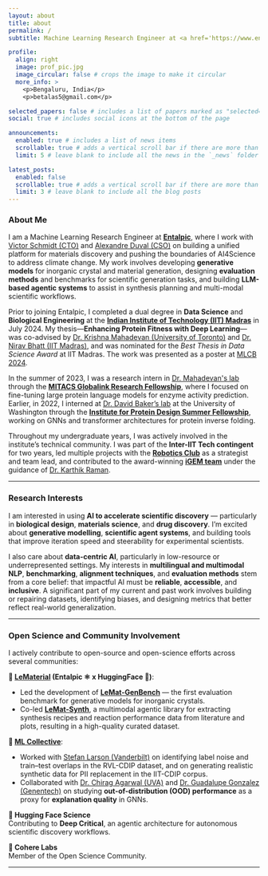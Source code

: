 ```yaml
---
layout: about
title: about
permalink: /
subtitle: Machine Learning Research Engineer at <a href='https://www.entalpic.ai/'>Entalpic</a>

profile:
  align: right
  image: prof_pic.jpg
  image_circular: false # crops the image to make it circular
  more_info: >
    <p>Bengaluru, India</p>
    <p>betalas5@gmail.com</p>

selected_papers: false # includes a list of papers marked as "selected={true}"
social: true # includes social icons at the bottom of the page

announcements:
  enabled: true # includes a list of news items
  scrollable: true # adds a vertical scroll bar if there are more than 3 news items
  limit: 5 # leave blank to include all the news in the `_news` folder

latest_posts:
  enabled: false
  scrollable: true # adds a vertical scroll bar if there are more than 3 new posts items
  limit: 3 # leave blank to include all the blog posts
---
```


### About Me

I am a Machine Learning Research Engineer at [**Entalpic**](https://entalpic.ai/), where I work with [Victor Schmidt (CTO)](https://vict0rs.ch/) and [Alexandre Duval (CSO)](https://alexduvalinho.github.io/) on building a unified platform for materials discovery and pushing the boundaries of AI4Science to address climate change. My work involves developing **generative models** for inorganic crystal and material generation, designing **evaluation methods** and benchmarks for scientific generation tasks, and building **LLM-based agentic systems** to assist in synthesis planning and multi-modal scientific workflows.

Prior to joining Entalpic, I completed a dual degree in **Data Science** and **Biological Engineering** at the [**Indian Institute of Technology (IIT) Madras**](https://www.iitm.ac.in/) in July 2024. My thesis—**Enhancing Protein Fitness with Deep Learning**—was co-advised by [Dr. Krishna Mahadevan (University of Toronto)](https://chem-eng.utoronto.ca/faculty-staff/faculty-members/radhakrishnan-mahadevan/) and [Dr. Nirav Bhatt (IIT Madras)](https://biotech.iitm.ac.in/innerfaculty.php?fname=Nirav%20P%20Bhatt), and was nominated for the _Best Thesis in Data Science Award_ at IIT Madras. The work was presented as a poster at [MLCB 2024](https://sites.google.com/cs.washington.edu/mlcb2024/).

In the summer of 2023, I was a research intern in [Dr. Mahadevan's lab](https://lmse.utoronto.ca/) through the [**MITACS Globalink Research Fellowship**](https://www.mitacs.ca/our-programs/globalink-research-internship-students/), where I focused on fine-tuning large protein language models for enzyme activity prediction. Earlier, in 2022, I interned at [Dr. David Baker’s lab](https://www.bakerlab.org/) at the University of Washington through the [**Institute for Protein Design Summer Fellowship**](https://www.ipd.uw.edu/undergraduate-research/), working on GNNs and transformer architectures for protein inverse folding.

Throughout my undergraduate years, I was actively involved in the institute’s technical community. I was part of the **Inter-IIT Tech contingent** for two years, led multiple projects with the [**Robotics Club**](https://cfi.iitm.ac.in/clubs/ibot-club) as a strategist and team lead, and contributed to the award-winning [**iGEM team**](https://cfi.iitm.ac.in/competition-teams/igem) under the guidance of [Dr. Karthik Raman](https://ramanlab.github.io/people/karthik-raman/).

---

### Research Interests

I am interested in using **AI to accelerate scientific discovery** — particularly in **biological design**, **materials science**, and **drug discovery**. I’m excited about **generative modelling**, **scientific agent systems**, and building tools that improve iteration speed and steerability for experimental scientists.

I also care about **data-centric AI**, particularly in low-resource or underrepresented settings. My interests in **multilingual and multimodal NLP**, **benchmarking**, **alignment techniques**, and **evaluation methods** stem from a core belief: that impactful AI must be **reliable**, **accessible**, and **inclusive**. A significant part of my current and past work involves building or repairing datasets, identifying biases, and designing metrics that better reflect real-world generalization.

---

### Open Science and Community Involvement

I actively contribute to open-source and open-science efforts across several communities:

**🔹 [LeMaterial](https://lematerial.org/) (Entalpic ⚛️ x HuggingFace 🤗)**:

- Led the development of [**LeMat-GenBench**](https://github.com/LeMaterial/lemat-genbench) — the first evaluation benchmark for generative models for inorganic crystals.
- Co-led [**LeMat-Synth**](https://github.com/LeMaterial/lematerial-llm-synthesis), a multimodal agentic library for extracting synthesis recipes and reaction performance data from literature and plots, resulting in a high-quality curated dataset.

**🔹 [ML Collective](https://mlcollective.org/)**:

- Worked with [Stefan Larson (Vanderbilt)](https://gxlarson.github.io/) on identifying label noise and train–test overlaps in the RVL-CDIP dataset, and on generating realistic synthetic data for PII replacement in the IIT-CDIP corpus.
- Collaborated with [Dr. Chirag Agarwal (UVA)](https://chirag-agarwall.github.io/) and [Dr. Guadalupe Gonzalez (Genentech)](https://www.guadalupegonzalez.io/) on studying **out-of-distribution (OOD) performance** as a proxy for **explanation quality** in GNNs.

**🔹 Hugging Face Science**  
Contributing to **Deep Critical**, an agentic architecture for autonomous scientific discovery workflows.

**🔹 Cohere Labs**  
Member of the Open Science Community.

---

<!-- Write your biography here. Tell the world about yourself. Link to your favorite [subreddit](http://reddit.com). You can put a picture in, too. The code is already in, just name your picture `prof_pic.jpg` and put it in the `img/` folder.

Put your address / P.O. box / other info right below your picture. You can also disable any of these elements by editing `profile` property of the YAML header of your `_pages/about.md`. Edit `_bibliography/papers.bib` and Jekyll will render your [publications page](/al-folio/publications/) automatically.

Link to your social media connections, too. This theme is set up to use [Font Awesome icons](https://fontawesome.com/) and [Academicons](https://jpswalsh.github.io/academicons/), like the ones below. Add your Facebook, Twitter, LinkedIn, Google Scholar, or just disable all of them. -->
